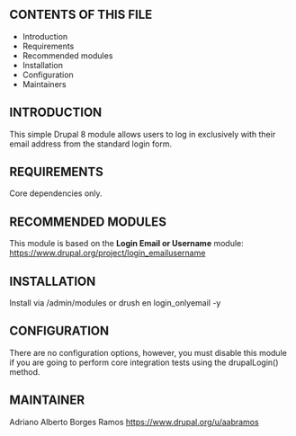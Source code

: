 CONTENTS OF THIS FILE
---------------------

 * Introduction
 * Requirements
 * Recommended modules
 * Installation
 * Configuration
 * Maintainers


INTRODUCTION
------------

This simple Drupal 8 module allows users to log in exclusively 
with their email address from the standard login form.


REQUIREMENTS
------------

Core dependencies only.


RECOMMENDED MODULES
-------------------

This module is based on the <strong>Login Email or Username</strong> module: 
https://www.drupal.org/project/login_emailusername


INSTALLATION
------------

Install via /admin/modules
or
drush en login_onlyemail -y


CONFIGURATION
-------------

There are no configuration options, however, you must disable this module if you are going to perform core integration tests using the drupalLogin() method.


MAINTAINER
----------

Adriano Alberto Borges Ramos
https://www.drupal.org/u/aabramos
